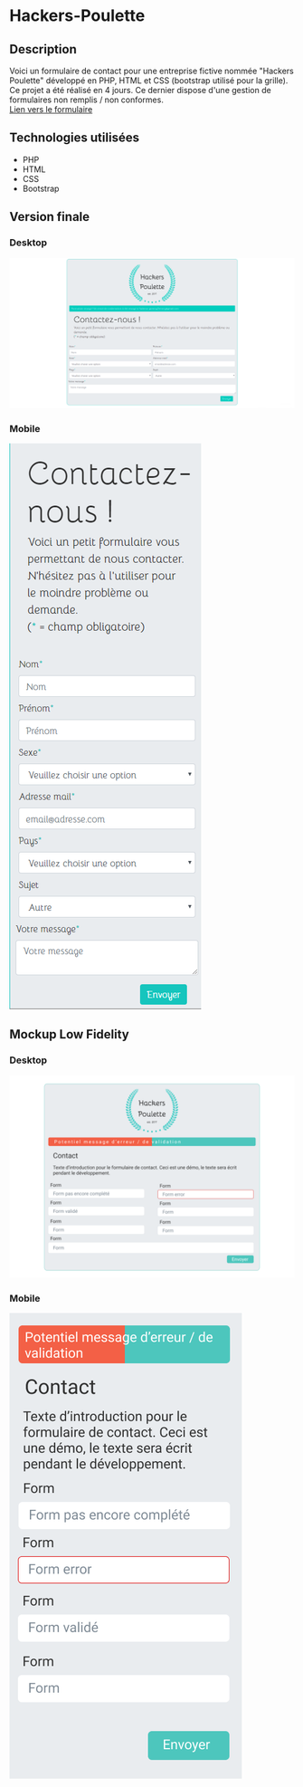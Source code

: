 # Hackers-Poulette

## Description

Voici un formulaire de contact pour une entreprise fictive nommée "Hackers Poulette" développé en PHP, HTML et CSS (bootstrap utilisé pour la grille).  
Ce projet a été réalisé en 4 jours.
Ce dernier dispose d'une gestion de formulaires non remplis / non conformes.  
[Lien vers le formulaire](https://deryguillaume.000webhostapp.com/) 

## Technologies utilisées

* PHP
* HTML
* CSS
* Bootstrap

## Version finale
  
### Desktop

![desktop](desktop.png)  

### Mobile

![desktop](mobile.png) 

## Mockup Low Fidelity

### Desktop

![desktop-mockup](desktop-mockup.png) 

### Mobile

![mobile-mockup](mobile-mockup.png) 

 
